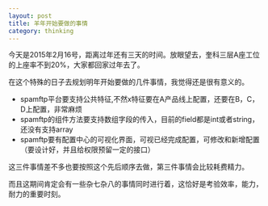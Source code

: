 ```yaml
---
layout: post
title: 羊年开始要做的事情
category: thinking
---
```


今天是2015年2月16号，距离过年还有三天的时间。放眼望去，奎科三层A座工位的上座率不到20%，大家都回家过年去了。

在这个特殊的日子去规划明年开始要做的几件事情，我觉得还是很有意义的。

* spamftp平台要支持公共特征,不然x特征要在A产品线上配置，还要在B，C，D上配置，非常麻烦
* spamftp的组件方法要支持数组字段的传入，目前的field都是int或者string，还没有支持array
* spamftp要有配置中心的可视化界面，可视已经完成配置，可修改和新增配置（要设计好，并且给权限预留一定的接口）

这三件事情差不多也要按照这个先后顺序去做，第三件事情会比较耗费精力。

而且这期间肯定会有一些杂七杂八的事情同时进行着，这恰好是考验效率，能力，耐力的重要时刻。